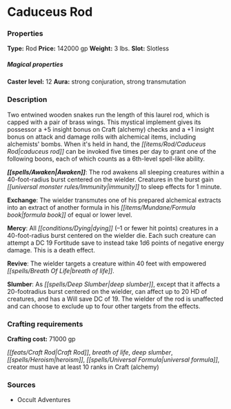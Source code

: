 ﻿---
Title: "Caduceus Rod"
Type: "Rod"
Price: "142000 gp"
Weight: "3 lbs."
Slot: "Slotless"
Caster level: "12"
Aura: "strong conjuration, strong transmutation"
Description: |
  "Two entwined wooden snakes run the length of this laurel rod, which is capped with a pair of brass wings. This mystical implement gives its possessor a +5 insight bonus on Craft (alchemy) checks and a +1 insight bonus on attack and damage rolls with alchemical items, including alchemists' bombs. When it's held in hand, the _caduceus rod_ can be invoked five times per day to grant one of the following boons, each of which counts as a 6th-level spell-like ability.
  **Awaken**: The rod awakens all sleeping creatures within a 40-foot-radius burst centered on the wielder. Creatures in the burst gain immunity to sleep effects for 1 minute.
  **Exchange**: The wielder transmutes one of his prepared alchemical extracts into an extract of another formula in his formula book of equal or lower level.
  **Mercy**: All dying (–1 or fewer hit points) creatures in a 40-foot-radius burst centered on the wielder die. Each such creature can attempt a DC 19 Fortitude save to instead take 1d6 points of negative energy damage. This is a death effect.
  **Revive**: The wielder targets a creature within 40 feet with empowered _breath of life_.
  **Slumber**: As _deep slumber_, except that it affects a 20-footradius burst centered on the wielder, can affect up to 20 HD of creatures, and has a Will save DC of 19. The wielder of the rod is unaffected and can choose to exclude up to four other targets from the effects."
Crafting cost: "71000 gp"
Sources: "['Occult Adventures']"
---

# Caduceus Rod

### Properties

**Type:** Rod **Price:** 142000 gp **Weight:** 3 lbs. **Slot:** Slotless

##### Magical properties

**Caster level:** 12 **Aura:** strong conjuration, strong transmutation

### Description

Two entwined wooden snakes run the length of this laurel rod, which is capped with a pair of brass wings. This mystical implement gives its possessor a +5 insight bonus on Craft (alchemy) checks and a +1 insight bonus on attack and damage rolls with alchemical items, including alchemists' bombs. When it's held in hand, the _[[items/Rod/Caduceus Rod|caduceus rod]]_ can be invoked five times per day to grant one of the following boons, each of which counts as a 6th-level spell-like ability.

**_[[spells/Awaken|Awaken]]_**: The rod awakens all sleeping creatures within a 40-foot-radius burst centered on the wielder. Creatures in the burst gain _[[universal monster rules/Immunity|immunity]]_ to sleep effects for 1 minute.

**Exchange**: The wielder transmutes one of his prepared alchemical extracts into an extract of another formula in his _[[items/Mundane/Formula book|formula book]]_ of equal or lower level.

**Mercy**: All _[[conditions/Dying|dying]]_ (–1 or fewer hit points) creatures in a 40-foot-radius burst centered on the wielder die. Each such creature can attempt a DC 19 Fortitude save to instead take 1d6 points of negative energy damage. This is a death effect.

**Revive**: The wielder targets a creature within 40 feet with empowered _[[spells/Breath Of Life|breath of life]]_.

**Slumber**: As _[[spells/Deep Slumber|deep slumber]]_, except that it affects a 20-footradius burst centered on the wielder, can affect up to 20 HD of creatures, and has a Will save DC of 19. The wielder of the rod is unaffected and can choose to exclude up to four other targets from the effects.

### Crafting requirements

**Crafting cost:** 71000 gp

_[[feats/Craft Rod|Craft Rod]]_, _breath of life_, _deep slumber_, _[[spells/Heroism|heroism]]_, _[[spells/Universal Formula|universal formula]]_, creator must have at least 10 ranks in Craft (alchemy)

### Sources

* Occult Adventures